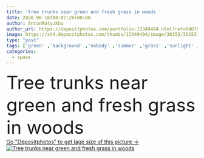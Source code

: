 ```yaml
---
title: 'tree trunks near green and fresh grass in woods '
date: 2020-06-16T08:07:26+00:00
author: AntonMatyukha
author_url: https://depositphotos.com/portfolio-13349494.html?ref=64678756
image: https://st4.depositphotos.com/thumbs/13349494/image/38153/381537454/api_thumb_450.jpg?forcejpeg=true
type: "post"
tags: ['green' ,'background' ,'nobody' ,'summer' ,'grass' ,'sunlight' ,'outdoors' ,'nature' ,'fresh' ,'environment' ,'sunshine' ,'sunny' ,'plants' ,'flora' ,'natural' ,'freshness' ,'trees' ,'backdrop' ,'tall' ,'forest' ,'woods' ,'grassland' ,'outside' ,'daylight' ,'daytime' ,'summertime' ,'grassy' ,'trunks' ,'copy space' ,'no people' ,'tree trunks' ]
categories: 
  - space
---
```

<div aling="center">
            <font size="60"> Tree trunks near green and fresh grass in woods</font>   
</div>
<div>
    <a href='https://depositphotos.com/381537454/stock-photo-tree-trunks-green-fresh-grass.html?ref=64678756' target=_blank > Go "Depositphotos" to get lage size of this picture ->
        <img href='https://depositphotos.com/381537454/stock-photo-tree-trunks-green-fresh-grass.html?ref=64678756' src='https://st4.depositphotos.com/13349494/38153/i/950/depositphotos_381537454-stock-photo-tree-trunks-green-fresh-grass.jpg?forcejpeg=true' alt='Tree trunks near green and fresh grass in woods' >
    </a>
</div>
